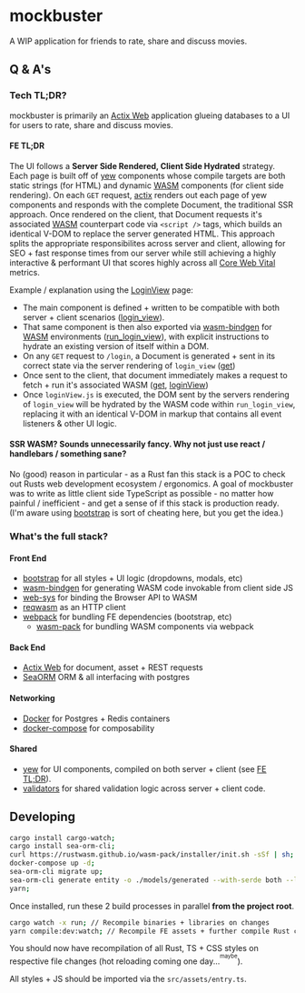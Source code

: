 # mockbuster

A WIP application for friends to rate, share and discuss movies.

## Q & A's

### Tech TL;DR?

mockbuster is primarily an [Actix Web](https://actix.rs/) application glueing databases to a UI for users to rate, share and discuss movies.

#### FE TL;DR
The UI follows a **Server Side Rendered, Client Side Hydrated** strategy.  Each page is built off of [yew](https://yew.rs/) components whose compile targets are both static strings (for HTML) and dynamic [WASM](https://webassembly.org/) components (for client side rendering).  On each `GET` request, [actix](https://actix.rs/) renders out each page of yew components and responds with the complete Document, the traditional SSR approach.  Once rendered on the client, that Document requests it's associated [WASM](https://webassembly.org/) counterpart code via `<script />` tags, which builds an identical V-DOM to replace the server generated HTML. This approach splits the appropriate responsibilites across server and client, allowing for SEO + fast response times from our server while still achieving a highly interactive & performant UI that scores highly across all [Core Web Vital](https://developers.google.com/search/docs/appearance/core-web-vitals) metrics.

Example / explanation using the [LoginView](https://github.com/PatrickMcLennan/mockbuster/tree/main/views/login_view) page:
  - The main component is defined + written to be compatible with both server + client scenarios ([login_view](https://github.com/PatrickMcLennan/mockbuster/blob/main/views/login_view/login_view.rs#L11-L155)).
  - That same component is then also exported via [wasm-bindgen](https://rustwasm.github.io/docs/wasm-bindgen/) for [WASM](https://webassembly.org/) environments ([run_login_view](https://github.com/PatrickMcLennan/mockbuster/blob/main/views/login_view/login_view.rs#L157-L161)), with explicit instructions to hydrate an existing version of itself within a DOM.
  - On any `GET` request to `/login`, a Document is generated + sent in its correct state via the server rendering of `login_view` ([get](https://github.com/PatrickMcLennan/mockbuster/blob/main/server/routes/login/get.rs))
  - Once sent to the client, that document immediately makes a request to fetch + run it's associated WASM ([get](https://github.com/PatrickMcLennan/mockbuster/blob/main/server/routes/login/get.rs#L36), [loginView](https://github.com/PatrickMcLennan/mockbuster/blob/main/views/login_view/loginView.ts))
  - Once `loginView.js` is executed, the DOM sent by the servers rendering of `login_view` will be hydrated by the WASM code within `run_login_view`, replacing it with an identical V-DOM in markup that contains all event listeners & other UI logic.
  
  #### SSR WASM?  Sounds unnecessarily fancy.  Why not just use react / handlebars / something sane?
  No (good) reason in particular - as a Rust fan this stack is a POC to check out Rusts web development ecosystem / ergonomics.  A goal of mockbuster was to write as little client side TypeScript as possible - no matter how painful / inefficient -  and get a sense of if this stack is production ready.  (I'm aware using [bootstrap](https://getbootstrap.com/) is sort of cheating here, but you get the idea.)

### What's the full stack?
#### Front End
- [bootstrap](https://getbootstrap.com/) for all styles + UI logic (dropdowns, modals, etc)
- [wasm-bindgen](https://rustwasm.github.io/docs/wasm-bindgen/) for generating WASM code invokable from client side JS
- [web-sys](https://crates.io/crates/web-sys) for binding the Browser API to WASM
- [reqwasm](https://crates.io/crates/reqwasm) as an HTTP client
- [webpack](https://webpack.js.org/) for bundling FE dependencies (bootstrap, etc)
  - [wasm-pack](https://rustwasm.github.io/docs/wasm-pack/) for bundling WASM components via webpack

#### Back End
- [Actix Web](https://actix.rs/) for document, asset + REST requests
- [SeaORM](https://github.com/SeaQL/sea-orm) ORM & all interfacing with postgres

#### Networking
- [Docker](https://docs.docker.com/) for Postgres + Redis containers
- [docker-compose](https://docs.docker.com/compose/) for composability

#### Shared
- [yew](https://yew.rs/) for UI components, compiled on both server + client (see [FE TL;DR](https://github.com/PatrickMcLennan/mockbuster#fe-tldr)).
- [validators](https://crates.io/crates/validators) for shared validation logic across server + client code.



## Developing

  ```bash
  cargo install cargo-watch;
  cargo install sea-orm-cli;
  curl https://rustwasm.github.io/wasm-pack/installer/init.sh -sSf | sh; // https://rustwasm.github.io/wasm-pack/installer/; // install wasm-pack
  docker-compose up -d;
  sea-orm-cli migrate up;
  sea-orm-cli generate entity -o ./models/generated --with-serde both --lib;
  yarn;
  ```
Once installed, run these 2 build processes in parallel **from the project root**.
  ```bash
  cargo watch -x run; // Recompile binaries + libraries on changes
  yarn compile:dev:watch; // Recompile FE assets + further compile Rust components into WASM on changes
  ```

You should now have recompilation of all Rust, TS + CSS styles on respective file changes (hot reloading coming one day...<sup><sup>maybe</sup></sup>).

All styles + JS should be imported via the `src/assets/entry.ts`.